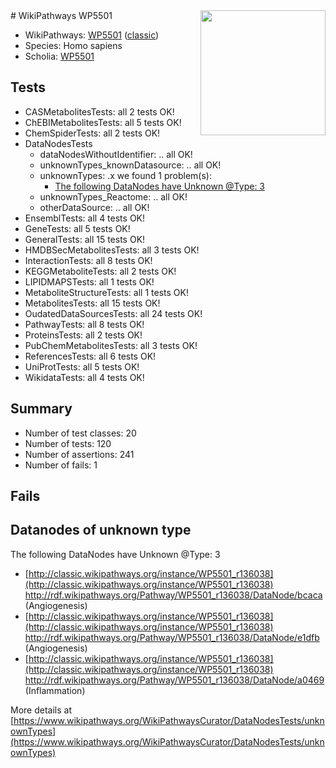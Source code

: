 <img style="float: right; width: 200px" src="https://upload.wikimedia.org/wikipedia/commons/thumb/8/83/Wplogo_with_text_500.png/640px-Wplogo_with_text_500.png" />
# WikiPathways WP5501

* WikiPathways: [WP5501](https://wikipathways.org/pathways/WP5501) ([classic](https://classic.wikipathways.org/instance/WP5501))
* Species: Homo sapiens
* Scholia: [WP5501](https://scholia.toolforge.org/wikipathways/WP5501)
## Tests
* CASMetabolitesTests: all 2 tests OK!
* ChEBIMetabolitesTests: all 5 tests OK!
* ChemSpiderTests: all 2 tests OK!
* DataNodesTests
    * dataNodesWithoutIdentifier: .. all OK!
    * unknownTypes_knownDatasource: .. all OK!
    * unknownTypes: .x we found 1 problem(s):
        * [The following DataNodes have Unknown @Type: 3](#839973e1)
    * unknownTypes_Reactome: .. all OK!
    * otherDataSource: .. all OK!
* EnsemblTests: all 4 tests OK!
* GeneTests: all 5 tests OK!
* GeneralTests: all 15 tests OK!
* HMDBSecMetabolitesTests: all 3 tests OK!
* InteractionTests: all 8 tests OK!
* KEGGMetaboliteTests: all 2 tests OK!
* LIPIDMAPSTests: all 1 tests OK!
* MetaboliteStructureTests: all 1 tests OK!
* MetabolitesTests: all 15 tests OK!
* OudatedDataSourcesTests: all 24 tests OK!
* PathwayTests: all 8 tests OK!
* ProteinsTests: all 2 tests OK!
* PubChemMetabolitesTests: all 3 tests OK!
* ReferencesTests: all 6 tests OK!
* UniProtTests: all 5 tests OK!
* WikidataTests: all 4 tests OK!


## Summary

* Number of test classes: 20
* Number of tests: 120
* Number of assertions: 241
* Number of fails: 1

## Fails

<a name="839973e1" />

## Datanodes of unknown type

The following DataNodes have Unknown @Type: 3

* [http://classic.wikipathways.org/instance/WP5501_r136038](http://classic.wikipathways.org/instance/WP5501_r136038) http://rdf.wikipathways.org/Pathway/WP5501_r136038/DataNode/bcaca (Angiogenesis)
* [http://classic.wikipathways.org/instance/WP5501_r136038](http://classic.wikipathways.org/instance/WP5501_r136038) http://rdf.wikipathways.org/Pathway/WP5501_r136038/DataNode/e1dfb (Angiogenesis)
* [http://classic.wikipathways.org/instance/WP5501_r136038](http://classic.wikipathways.org/instance/WP5501_r136038) http://rdf.wikipathways.org/Pathway/WP5501_r136038/DataNode/a0469 (Inflammation)


More details at [https://www.wikipathways.org/WikiPathwaysCurator/DataNodesTests/unknownTypes](https://www.wikipathways.org/WikiPathwaysCurator/DataNodesTests/unknownTypes)


